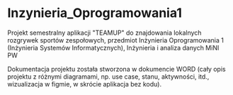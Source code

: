 # Inzynieria_Oprogramowania1
Projekt semestralny aplikacji "TEAMUP" do znajdowania lokalnych rozgrywek sportów zespołowych, przedmiot Inżynieria Oprogramowania 1 (Inżynieria Systemów Informatycznych), Inżynieria i analiza danych MiNI PW


Dokumentacja projektu została stworzona w dokumencie WORD (cały opis projektu z różnymi diagramami, np. use case, stanu, aktywności, itd., wizualizacja w figmie, w skrócie aplikacja bez kodu).
